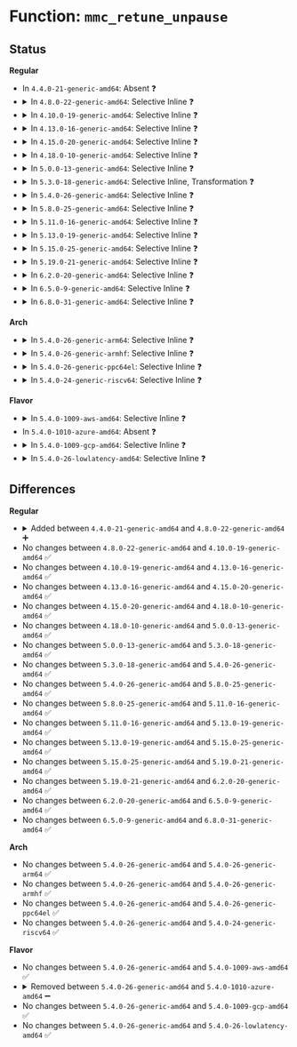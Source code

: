 # Function: <code>mmc_retune_unpause</code>

## Status
<b>Regular</b>
<ul>
<li>
In <code>4.4.0-21-generic-amd64</code>: Absent ❓
</li>
<li>
<details>
<summary>In <code>4.8.0-22-generic-amd64</code>: Selective Inline ❓</summary>

```c
void mmc_retune_unpause(struct mmc_host * host)
```

```json
{
  "name": "mmc_retune_unpause",
  "collision_type": "Unique Global",
  "inline_type": "Selective",
  "funcs": [
    {
      "addr": 18446744071586336426,
      "name": "mmc_retune_unpause",
      "external": true,
      "loc": "drivers/mmc/core/host.c:85",
      "file": "drivers/mmc/core/host.c",
      "inline": "not declared, inlined",
      "caller_inline": [
        "drivers/mmc/core/host.c:mmc_retune_disable"
      ],
      "caller_func": []
    }
  ],
  "symbols": [
    {
      "addr": 18446744071586336208,
      "name": "mmc_retune_unpause",
      "section": ".text",
      "bind": "STB_GLOBAL",
      "size": 69
    }
  ]
}
```
</details>
</li>
<li>
<details>
<summary>In <code>4.10.0-19-generic-amd64</code>: Selective Inline ❓</summary>

```c
void mmc_retune_unpause(struct mmc_host * host)
```

```json
{
  "name": "mmc_retune_unpause",
  "collision_type": "Unique Global",
  "inline_type": "Selective",
  "funcs": [
    {
      "addr": 18446744071586545194,
      "name": "mmc_retune_unpause",
      "external": true,
      "loc": "drivers/mmc/core/host.c:85",
      "file": "drivers/mmc/core/host.c",
      "inline": "not declared, inlined",
      "caller_inline": [
        "drivers/mmc/core/host.c:mmc_retune_disable"
      ],
      "caller_func": []
    }
  ],
  "symbols": [
    {
      "addr": 18446744071586544976,
      "name": "mmc_retune_unpause",
      "section": ".text",
      "bind": "STB_GLOBAL",
      "size": 69
    }
  ]
}
```
</details>
</li>
<li>
<details>
<summary>In <code>4.13.0-16-generic-amd64</code>: Selective Inline ❓</summary>

```c
void mmc_retune_unpause(struct mmc_host * host)
```

```json
{
  "name": "mmc_retune_unpause",
  "collision_type": "Unique Global",
  "inline_type": "Selective",
  "funcs": [
    {
      "addr": 18446744071586668778,
      "name": "mmc_retune_unpause",
      "external": true,
      "loc": "drivers/mmc/core/host.c:83",
      "file": "drivers/mmc/core/host.c",
      "inline": "not declared, inlined",
      "caller_inline": [
        "drivers/mmc/core/host.c:mmc_retune_disable"
      ],
      "caller_func": []
    }
  ],
  "symbols": [
    {
      "addr": 18446744071586668576,
      "name": "mmc_retune_unpause",
      "section": ".text",
      "bind": "STB_GLOBAL",
      "size": 58
    }
  ]
}
```
</details>
</li>
<li>
<details>
<summary>In <code>4.15.0-20-generic-amd64</code>: Selective Inline ❓</summary>

```c
void mmc_retune_unpause(struct mmc_host * host)
```

```json
{
  "name": "mmc_retune_unpause",
  "collision_type": "Unique Global",
  "inline_type": "Selective",
  "funcs": [
    {
      "addr": 18446744071587152986,
      "name": "mmc_retune_unpause",
      "external": true,
      "loc": "drivers/mmc/core/host.c:83",
      "file": "drivers/mmc/core/host.c",
      "inline": "not declared, inlined",
      "caller_inline": [
        "drivers/mmc/core/host.c:mmc_retune_disable"
      ],
      "caller_func": []
    }
  ],
  "symbols": [
    {
      "addr": 18446744071587152784,
      "name": "mmc_retune_unpause",
      "section": ".text",
      "bind": "STB_GLOBAL",
      "size": 58
    }
  ]
}
```
</details>
</li>
<li>
<details>
<summary>In <code>4.18.0-10-generic-amd64</code>: Selective Inline ❓</summary>

```c
void mmc_retune_unpause(struct mmc_host * host)
```

```json
{
  "name": "mmc_retune_unpause",
  "collision_type": "Unique Global",
  "inline_type": "Selective",
  "funcs": [
    {
      "addr": 18446744071587452517,
      "name": "mmc_retune_unpause",
      "external": true,
      "loc": "drivers/mmc/core/host.c:83",
      "file": "drivers/mmc/core/host.c",
      "inline": "not declared, inlined",
      "caller_inline": [
        "drivers/mmc/core/host.c:mmc_retune_disable"
      ],
      "caller_func": []
    }
  ],
  "symbols": [
    {
      "addr": 18446744071587452320,
      "name": "mmc_retune_unpause",
      "section": ".text",
      "bind": "STB_GLOBAL",
      "size": 57
    }
  ]
}
```
</details>
</li>
<li>
<details>
<summary>In <code>5.0.0-13-generic-amd64</code>: Selective Inline ❓</summary>

```c
void mmc_retune_unpause(struct mmc_host * host)
```

```json
{
  "name": "mmc_retune_unpause",
  "collision_type": "Unique Global",
  "inline_type": "Selective",
  "funcs": [
    {
      "addr": 18446744071587632661,
      "name": "mmc_retune_unpause",
      "external": true,
      "loc": "drivers/mmc/core/host.c:83",
      "file": "drivers/mmc/core/host.c",
      "inline": "not declared, inlined",
      "caller_inline": [
        "drivers/mmc/core/host.c:mmc_retune_disable",
        "drivers/mmc/core/host.c:mmc_retune_disable"
      ],
      "caller_func": []
    }
  ],
  "symbols": [
    {
      "addr": 18446744071587632464,
      "name": "mmc_retune_unpause",
      "section": ".text",
      "bind": "STB_GLOBAL",
      "size": 57
    }
  ]
}
```
</details>
</li>
<li>
<details>
<summary>In <code>5.3.0-18-generic-amd64</code>: Selective Inline, Transformation ❓</summary>

```c
void mmc_retune_unpause(struct mmc_host * host)
```

```json
{
  "name": "mmc_retune_unpause",
  "collision_type": "Unique Global",
  "inline_type": "Selective",
  "funcs": [
    {
      "addr": 18446744071587910469,
      "name": "mmc_retune_unpause",
      "external": true,
      "loc": "drivers/mmc/core/host.c:80",
      "file": "drivers/mmc/core/host.c",
      "inline": "not declared, inlined",
      "caller_inline": [
        "drivers/mmc/core/host.c:mmc_retune_disable",
        "drivers/mmc/core/host.c:mmc_retune_disable"
      ],
      "caller_func": []
    }
  ],
  "symbols": [
    {
      "addr": 18446744071587910928,
      "name": "mmc_retune_unpause.cold",
      "section": ".text",
      "bind": "STB_LOCAL",
      "size": 10
    },
    {
      "addr": 18446744071587910272,
      "name": "mmc_retune_unpause",
      "section": ".text",
      "bind": "STB_GLOBAL",
      "size": 55
    }
  ]
}
```
</details>
</li>
<li>
<details>
<summary>In <code>5.4.0-26-generic-amd64</code>: Selective Inline ❓</summary>

```c
void mmc_retune_unpause(struct mmc_host * host)
```

```json
{
  "name": "mmc_retune_unpause",
  "collision_type": "Unique Global",
  "inline_type": "Selective",
  "funcs": [
    {
      "addr": 18446744071588116421,
      "name": "mmc_retune_unpause",
      "external": true,
      "loc": "drivers/mmc/core/host.c:80",
      "file": "drivers/mmc/core/host.c",
      "inline": "not declared, inlined",
      "caller_inline": [
        "drivers/mmc/core/host.c:mmc_retune_disable",
        "drivers/mmc/core/host.c:mmc_retune_disable"
      ],
      "caller_func": []
    }
  ],
  "symbols": [
    {
      "addr": 18446744071588116224,
      "name": "mmc_retune_unpause",
      "section": ".text",
      "bind": "STB_GLOBAL",
      "size": 57
    }
  ]
}
```
</details>
</li>
<li>
<details>
<summary>In <code>5.8.0-25-generic-amd64</code>: Selective Inline ❓</summary>

```c
void mmc_retune_unpause(struct mmc_host * host)
```

```json
{
  "name": "mmc_retune_unpause",
  "collision_type": "Unique Global",
  "inline_type": "Selective",
  "funcs": [
    {
      "addr": 18446744071588978981,
      "name": "mmc_retune_unpause",
      "external": true,
      "loc": "drivers/mmc/core/host.c:80",
      "file": "drivers/mmc/core/host.c",
      "inline": "not declared, inlined",
      "caller_inline": [
        "drivers/mmc/core/host.c:mmc_retune_disable",
        "drivers/mmc/core/host.c:mmc_retune_disable"
      ],
      "caller_func": []
    }
  ],
  "symbols": [
    {
      "addr": 18446744071588978080,
      "name": "mmc_retune_unpause",
      "section": ".text",
      "bind": "STB_GLOBAL",
      "size": 54
    }
  ]
}
```
</details>
</li>
<li>
<details>
<summary>In <code>5.11.0-16-generic-amd64</code>: Selective Inline ❓</summary>

```c
void mmc_retune_unpause(struct mmc_host * host)
```

```json
{
  "name": "mmc_retune_unpause",
  "collision_type": "Unique Global",
  "inline_type": "Selective",
  "funcs": [
    {
      "addr": 18446744071588990277,
      "name": "mmc_retune_unpause",
      "external": true,
      "loc": "drivers/mmc/core/host.c:82",
      "file": "drivers/mmc/core/host.c",
      "inline": "not declared, inlined",
      "caller_inline": [
        "drivers/mmc/core/host.c:mmc_retune_disable",
        "drivers/mmc/core/host.c:mmc_retune_disable"
      ],
      "caller_func": []
    }
  ],
  "symbols": [
    {
      "addr": 18446744071588990080,
      "name": "mmc_retune_unpause",
      "section": ".text",
      "bind": "STB_GLOBAL",
      "size": 52
    }
  ]
}
```
</details>
</li>
<li>
<details>
<summary>In <code>5.13.0-19-generic-amd64</code>: Selective Inline ❓</summary>

```c
void mmc_retune_unpause(struct mmc_host * host)
```

```json
{
  "name": "mmc_retune_unpause",
  "collision_type": "Unique Global",
  "inline_type": "Selective",
  "funcs": [
    {
      "addr": 18446744071588877701,
      "name": "mmc_retune_unpause",
      "external": true,
      "loc": "drivers/mmc/core/host.c:121",
      "file": "drivers/mmc/core/host.c",
      "inline": "not declared, inlined",
      "caller_inline": [
        "drivers/mmc/core/host.c:mmc_retune_disable",
        "drivers/mmc/core/host.c:mmc_retune_disable"
      ],
      "caller_func": []
    }
  ],
  "symbols": [
    {
      "addr": 18446744071588875760,
      "name": "mmc_retune_unpause",
      "section": ".text",
      "bind": "STB_GLOBAL",
      "size": 54
    }
  ]
}
```
</details>
</li>
<li>
<details>
<summary>In <code>5.15.0-25-generic-amd64</code>: Selective Inline ❓</summary>

```c
void mmc_retune_unpause(struct mmc_host * host)
```

```json
{
  "name": "mmc_retune_unpause",
  "collision_type": "Unique Global",
  "inline_type": "Selective",
  "funcs": [
    {
      "addr": 18446744071589580085,
      "name": "mmc_retune_unpause",
      "external": true,
      "loc": "drivers/mmc/core/host.c:134",
      "file": "drivers/mmc/core/host.c",
      "inline": "not declared, inlined",
      "caller_inline": [
        "drivers/mmc/core/host.c:mmc_retune_disable",
        "drivers/mmc/core/host.c:mmc_retune_disable"
      ],
      "caller_func": []
    }
  ],
  "symbols": [
    {
      "addr": 18446744071589578736,
      "name": "mmc_retune_unpause",
      "section": ".text",
      "bind": "STB_GLOBAL",
      "size": 54
    }
  ]
}
```
</details>
</li>
<li>
<details>
<summary>In <code>5.19.0-21-generic-amd64</code>: Selective Inline ❓</summary>

```c
void mmc_retune_unpause(struct mmc_host * host)
```

```json
{
  "name": "mmc_retune_unpause",
  "collision_type": "Unique Global",
  "inline_type": "Selective",
  "funcs": [
    {
      "addr": 18446744071591075317,
      "name": "mmc_retune_unpause",
      "external": true,
      "loc": "drivers/mmc/core/host.c:134",
      "file": "drivers/mmc/core/host.c",
      "inline": "not declared, inlined",
      "caller_inline": [
        "drivers/mmc/core/host.c:mmc_retune_disable",
        "drivers/mmc/core/host.c:mmc_retune_disable"
      ],
      "caller_func": []
    }
  ],
  "symbols": [
    {
      "addr": 18446744071591073920,
      "name": "mmc_retune_unpause",
      "section": ".text",
      "bind": "STB_GLOBAL",
      "size": 70
    }
  ]
}
```
</details>
</li>
<li>
<details>
<summary>In <code>6.2.0-20-generic-amd64</code>: Selective Inline ❓</summary>

```c
void mmc_retune_unpause(struct mmc_host * host)
```

```json
{
  "name": "mmc_retune_unpause",
  "collision_type": "Unique Global",
  "inline_type": "Selective",
  "funcs": [
    {
      "addr": 18446744071592791189,
      "name": "mmc_retune_unpause",
      "external": true,
      "loc": "drivers/mmc/core/host.c:134",
      "file": "drivers/mmc/core/host.c",
      "inline": "not declared, inlined",
      "caller_inline": [
        "drivers/mmc/core/host.c:mmc_retune_disable",
        "drivers/mmc/core/host.c:mmc_retune_disable"
      ],
      "caller_func": []
    }
  ],
  "symbols": [
    {
      "addr": 18446744071592789536,
      "name": "mmc_retune_unpause",
      "section": ".text",
      "bind": "STB_GLOBAL",
      "size": 70
    }
  ]
}
```
</details>
</li>
<li>
<details>
<summary>In <code>6.5.0-9-generic-amd64</code>: Selective Inline ❓</summary>

```c
void mmc_retune_unpause(struct mmc_host * host)
```

```json
{
  "name": "mmc_retune_unpause",
  "collision_type": "Unique Global",
  "inline_type": "Selective",
  "funcs": [
    {
      "addr": 18446744071593227765,
      "name": "mmc_retune_unpause",
      "external": true,
      "loc": "drivers/mmc/core/host.c:134",
      "file": "drivers/mmc/core/host.c",
      "inline": "not declared, inlined",
      "caller_inline": [
        "drivers/mmc/core/host.c:mmc_retune_disable",
        "drivers/mmc/core/host.c:mmc_retune_disable"
      ],
      "caller_func": []
    }
  ],
  "symbols": [
    {
      "addr": 18446744071593225968,
      "name": "mmc_retune_unpause",
      "section": ".text",
      "bind": "STB_GLOBAL",
      "size": 70
    }
  ]
}
```
</details>
</li>
<li>
<details>
<summary>In <code>6.8.0-31-generic-amd64</code>: Selective Inline ❓</summary>

```c
void mmc_retune_unpause(struct mmc_host * host)
```

```json
{
  "name": "mmc_retune_unpause",
  "collision_type": "Unique Global",
  "inline_type": "Selective",
  "funcs": [
    {
      "addr": 18446744071593982661,
      "name": "mmc_retune_unpause",
      "external": true,
      "loc": "drivers/mmc/core/host.c:133",
      "file": "drivers/mmc/core/host.c",
      "inline": "not declared, inlined",
      "caller_inline": [
        "drivers/mmc/core/host.c:mmc_retune_disable",
        "drivers/mmc/core/host.c:mmc_retune_disable"
      ],
      "caller_func": []
    }
  ],
  "symbols": [
    {
      "addr": 18446744071593980864,
      "name": "mmc_retune_unpause",
      "section": ".text",
      "bind": "STB_GLOBAL",
      "size": 70
    }
  ]
}
```
</details>
</li>
</ul>
<b>Arch</b>
<ul>
<li>
<details>
<summary>In <code>5.4.0-26-generic-arm64</code>: Selective Inline ❓</summary>

```c
void mmc_retune_unpause(struct mmc_host * host)
```

```json
{
  "name": "mmc_retune_unpause",
  "collision_type": "Unique Global",
  "inline_type": "Selective",
  "funcs": [
    {
      "addr": 18446603336501369688,
      "name": "mmc_retune_unpause",
      "external": true,
      "loc": "drivers/mmc/core/host.c:80",
      "file": "drivers/mmc/core/host.c",
      "inline": "not declared, inlined",
      "caller_inline": [
        "drivers/mmc/core/host.c:mmc_retune_disable",
        "drivers/mmc/core/host.c:mmc_retune_disable"
      ],
      "caller_func": []
    }
  ],
  "symbols": [
    {
      "addr": 18446603336501369392,
      "name": "mmc_retune_unpause",
      "section": ".text",
      "bind": "STB_GLOBAL",
      "size": 84
    }
  ]
}
```
</details>
</li>
<li>
<details>
<summary>In <code>5.4.0-26-generic-armhf</code>: Selective Inline ❓</summary>

```c
void mmc_retune_unpause(struct mmc_host * host)
```

```json
{
  "name": "mmc_retune_unpause",
  "collision_type": "Unique Global",
  "inline_type": "Selective",
  "funcs": [
    {
      "addr": 3233859504,
      "name": "mmc_retune_unpause",
      "external": true,
      "loc": "drivers/mmc/core/host.c:80",
      "file": "drivers/mmc/core/host.c",
      "inline": "not declared, inlined",
      "caller_inline": [
        "drivers/mmc/core/host.c:mmc_retune_disable",
        "drivers/mmc/core/host.c:mmc_retune_disable"
      ],
      "caller_func": []
    }
  ],
  "symbols": [
    {
      "addr": 3233859256,
      "name": "mmc_retune_unpause",
      "section": ".text",
      "bind": "STB_GLOBAL",
      "size": 72
    }
  ]
}
```
</details>
</li>
<li>
<details>
<summary>In <code>5.4.0-26-generic-ppc64el</code>: Selective Inline ❓</summary>

```c
void mmc_retune_unpause(struct mmc_host * host)
```

```json
{
  "name": "mmc_retune_unpause",
  "collision_type": "Unique Global",
  "inline_type": "Selective",
  "funcs": [
    {
      "addr": 13835058055294925296,
      "name": "mmc_retune_unpause",
      "external": true,
      "loc": "drivers/mmc/core/host.c:80",
      "file": "drivers/mmc/core/host.c",
      "inline": "not declared, inlined",
      "caller_inline": [
        "drivers/mmc/core/host.c:mmc_retune_disable",
        "drivers/mmc/core/host.c:mmc_retune_disable"
      ],
      "caller_func": []
    }
  ],
  "symbols": [
    {
      "addr": 13835058055294924928,
      "name": "mmc_retune_unpause",
      "section": ".text",
      "bind": "STB_GLOBAL",
      "size": 68
    }
  ]
}
```
</details>
</li>
<li>
<details>
<summary>In <code>5.4.0-24-generic-riscv64</code>: Selective Inline ❓</summary>

```c
void mmc_retune_unpause(struct mmc_host * host)
```

```json
{
  "name": "mmc_retune_unpause",
  "collision_type": "Unique Global",
  "inline_type": "Selective",
  "funcs": [
    {
      "addr": 18446743936277980502,
      "name": "mmc_retune_unpause",
      "external": true,
      "loc": "drivers/mmc/core/host.c:80",
      "file": "drivers/mmc/core/host.c",
      "inline": "not declared, inlined",
      "caller_inline": [
        "drivers/mmc/core/host.c:mmc_retune_disable",
        "drivers/mmc/core/host.c:mmc_retune_disable"
      ],
      "caller_func": []
    }
  ],
  "symbols": [
    {
      "addr": 18446743936277980214,
      "name": "mmc_retune_unpause",
      "section": ".text",
      "bind": "STB_GLOBAL",
      "size": 80
    }
  ]
}
```
</details>
</li>
</ul>
<b>Flavor</b>
<ul>
<li>
<details>
<summary>In <code>5.4.0-1009-aws-amd64</code>: Selective Inline ❓</summary>

```c
void mmc_retune_unpause(struct mmc_host * host)
```

```json
{
  "name": "mmc_retune_unpause",
  "collision_type": "Unique Global",
  "inline_type": "Selective",
  "funcs": [
    {
      "addr": 18446744071587737989,
      "name": "mmc_retune_unpause",
      "external": true,
      "loc": "drivers/mmc/core/host.c:80",
      "file": "drivers/mmc/core/host.c",
      "inline": "not declared, inlined",
      "caller_inline": [
        "drivers/mmc/core/host.c:mmc_retune_disable",
        "drivers/mmc/core/host.c:mmc_retune_disable"
      ],
      "caller_func": []
    }
  ],
  "symbols": [
    {
      "addr": 18446744071587737792,
      "name": "mmc_retune_unpause",
      "section": ".text",
      "bind": "STB_GLOBAL",
      "size": 57
    }
  ]
}
```
</details>
</li>
<li>
In <code>5.4.0-1010-azure-amd64</code>: Absent ❓
</li>
<li>
<details>
<summary>In <code>5.4.0-1009-gcp-amd64</code>: Selective Inline ❓</summary>

```c
void mmc_retune_unpause(struct mmc_host * host)
```

```json
{
  "name": "mmc_retune_unpause",
  "collision_type": "Unique Global",
  "inline_type": "Selective",
  "funcs": [
    {
      "addr": 18446744071588070949,
      "name": "mmc_retune_unpause",
      "external": true,
      "loc": "drivers/mmc/core/host.c:80",
      "file": "drivers/mmc/core/host.c",
      "inline": "not declared, inlined",
      "caller_inline": [
        "drivers/mmc/core/host.c:mmc_retune_disable",
        "drivers/mmc/core/host.c:mmc_retune_disable"
      ],
      "caller_func": []
    }
  ],
  "symbols": [
    {
      "addr": 18446744071588070752,
      "name": "mmc_retune_unpause",
      "section": ".text",
      "bind": "STB_GLOBAL",
      "size": 57
    }
  ]
}
```
</details>
</li>
<li>
<details>
<summary>In <code>5.4.0-26-lowlatency-amd64</code>: Selective Inline ❓</summary>

```c
void mmc_retune_unpause(struct mmc_host * host)
```

```json
{
  "name": "mmc_retune_unpause",
  "collision_type": "Unique Global",
  "inline_type": "Selective",
  "funcs": [
    {
      "addr": 18446744071588188485,
      "name": "mmc_retune_unpause",
      "external": true,
      "loc": "drivers/mmc/core/host.c:80",
      "file": "drivers/mmc/core/host.c",
      "inline": "not declared, inlined",
      "caller_inline": [
        "drivers/mmc/core/host.c:mmc_retune_disable",
        "drivers/mmc/core/host.c:mmc_retune_disable"
      ],
      "caller_func": []
    }
  ],
  "symbols": [
    {
      "addr": 18446744071588188288,
      "name": "mmc_retune_unpause",
      "section": ".text",
      "bind": "STB_GLOBAL",
      "size": 57
    }
  ]
}
```
</details>
</li>
</ul>

## Differences
<b>Regular</b>
<ul>
<li>
<details>
<summary>Added between <code>4.4.0-21-generic-amd64</code> and <code>4.8.0-22-generic-amd64</code> ➕</summary>

```c
void mmc_retune_unpause(struct mmc_host * host)
```
</details>
</li>
<li>
No changes between <code>4.8.0-22-generic-amd64</code> and <code>4.10.0-19-generic-amd64</code> ✅
</li>
<li>
No changes between <code>4.10.0-19-generic-amd64</code> and <code>4.13.0-16-generic-amd64</code> ✅
</li>
<li>
No changes between <code>4.13.0-16-generic-amd64</code> and <code>4.15.0-20-generic-amd64</code> ✅
</li>
<li>
No changes between <code>4.15.0-20-generic-amd64</code> and <code>4.18.0-10-generic-amd64</code> ✅
</li>
<li>
No changes between <code>4.18.0-10-generic-amd64</code> and <code>5.0.0-13-generic-amd64</code> ✅
</li>
<li>
No changes between <code>5.0.0-13-generic-amd64</code> and <code>5.3.0-18-generic-amd64</code> ✅
</li>
<li>
No changes between <code>5.3.0-18-generic-amd64</code> and <code>5.4.0-26-generic-amd64</code> ✅
</li>
<li>
No changes between <code>5.4.0-26-generic-amd64</code> and <code>5.8.0-25-generic-amd64</code> ✅
</li>
<li>
No changes between <code>5.8.0-25-generic-amd64</code> and <code>5.11.0-16-generic-amd64</code> ✅
</li>
<li>
No changes between <code>5.11.0-16-generic-amd64</code> and <code>5.13.0-19-generic-amd64</code> ✅
</li>
<li>
No changes between <code>5.13.0-19-generic-amd64</code> and <code>5.15.0-25-generic-amd64</code> ✅
</li>
<li>
No changes between <code>5.15.0-25-generic-amd64</code> and <code>5.19.0-21-generic-amd64</code> ✅
</li>
<li>
No changes between <code>5.19.0-21-generic-amd64</code> and <code>6.2.0-20-generic-amd64</code> ✅
</li>
<li>
No changes between <code>6.2.0-20-generic-amd64</code> and <code>6.5.0-9-generic-amd64</code> ✅
</li>
<li>
No changes between <code>6.5.0-9-generic-amd64</code> and <code>6.8.0-31-generic-amd64</code> ✅
</li>
</ul>
<b>Arch</b>
<ul>
<li>
No changes between <code>5.4.0-26-generic-amd64</code> and <code>5.4.0-26-generic-arm64</code> ✅
</li>
<li>
No changes between <code>5.4.0-26-generic-amd64</code> and <code>5.4.0-26-generic-armhf</code> ✅
</li>
<li>
No changes between <code>5.4.0-26-generic-amd64</code> and <code>5.4.0-26-generic-ppc64el</code> ✅
</li>
<li>
No changes between <code>5.4.0-26-generic-amd64</code> and <code>5.4.0-24-generic-riscv64</code> ✅
</li>
</ul>
<b>Flavor</b>
<ul>
<li>
No changes between <code>5.4.0-26-generic-amd64</code> and <code>5.4.0-1009-aws-amd64</code> ✅
</li>
<li>
<details>
<summary>Removed between <code>5.4.0-26-generic-amd64</code> and <code>5.4.0-1010-azure-amd64</code> ➖</summary>

```c
void mmc_retune_unpause(struct mmc_host * host)
```
</details>
</li>
<li>
No changes between <code>5.4.0-26-generic-amd64</code> and <code>5.4.0-1009-gcp-amd64</code> ✅
</li>
<li>
No changes between <code>5.4.0-26-generic-amd64</code> and <code>5.4.0-26-lowlatency-amd64</code> ✅
</li>
</ul>
